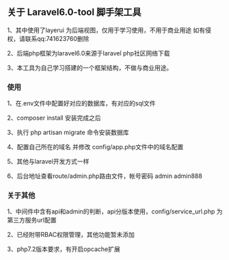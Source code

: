 ## 关于 Laravel6.0-tool 脚手架工具

1、其中使用了layerui 为后端视图，仅用于学习使用，不用于商业用途 如有侵权，请联系qq:741623760删除

2、后端php框架为laravel6.0来源于laravel php社区网络下载

3、本工具为自己学习搭建的一个框架结构，不做与商业用途。

### 使用

1、在.env文件中配置好对应的数据库，有对应的sql文件

2、composer install 安装完成之后

3、执行 php artisan migrate 命令安装数据库

4、配置自己所在的域名 并修改 config/app.php文件中的域名配置

5、其他与laravel开发方式一样

6、后台地址查看route/admin.php路由文件，帐号密码 admin admin888

### 关于其他

1、中间件中含有api和admin的判断，api分版本使用，config/service_url.php 为第三方服务url配置

2、已经附带RBAC权限管理，其他功能暂未添加

3、php7.2版本要求，有开启opcache扩展
